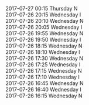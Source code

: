 2017-07-27 00:15 Thursday  N  
2017-07-26 20:15 Wednesday  I  
2017-07-26 20:10 Wednesday  N  
2017-07-26 20:05 Wednesday  I  
2017-07-26 19:55 Wednesday  N  
2017-07-26 19:50 Wednesday  I  
2017-07-26 18:15 Wednesday  N  
2017-07-26 18:10 Wednesday  I  
2017-07-26 17:30 Wednesday  N  
2017-07-26 17:25 Wednesday  I  
2017-07-26 17:15 Wednesday  N  
2017-07-26 17:10 Wednesday  I  
2017-07-26 16:45 Wednesday  N  
2017-07-26 16:40 Wednesday  I  
2017-07-26 16:15 Wednesday  N  
